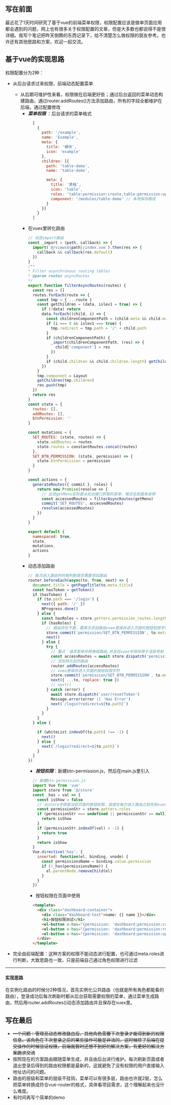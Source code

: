 ## 写在前面  
最近花了1天时间研究了基于vue的前端菜单权限，权限配置应该是做单页面应用都会遇到的问题，网上也有很多关于权限配置的文章，但是大多数也都说得不是很详细。我写个笔记把昨天倒腾的东西记录下，给不清楚怎么做权限的朋友参考。也许还有其他思路和方案，欢迎一起交流。


## 基于vue的实现思路
权限配置分为2种：
- 从后台请求过来权限，前端动态配置菜单
  - 从后期可维护性来看，权限做在后端更好些；通过后台返回的菜单动态构建路由，通过router.addRoutes()方法添加路由，所有的字段全都维护在后端，通过配置修改
    - ***菜单权限*** ：后台请求的菜单格式
      ```js
        [
          {
            path: '/example',
            name: 'Example',
            meta: {
              title: '模块',
              icon: 'example'
            },
            children: [{
              path: 'table-demo',
              name: 'table-demo',

              meta: {
                title: '表格',
                icon: 'table',
                roles: 'table:permission:create,table:permission:update', // 按钮权限字符串，用于判断按钮级别权限
                component: '/modules/table-demo' // 本地保存路径
              }
            }]
          }
        ]
      ```
    - 在vuex里转化路由
      ```js
      // 动态import路由
      const _import = (path, callback) => {
        import(`@/views${path}/index.vue`).then(res => {
          callback && callback(res.default)
        })
      }
      /**
      * Filter asynchronous routing tables
      * @param routes asyncRoutes
      */
      export function filterAsyncRoutes(routes) {
        const res = []
        routes.forEach(route => {
          const tmp = { ...route }
          const getChildren = (data, islev1 = true) => {
            if (!data) return
            data.forEach((child, i) => {
              const childrenComponentPath = (child.meta && child.meta.component) || ''
              if (i === 0 && islev1 === true) {
                tmp.redirect = tmp.path + '/' + child.path
              }
              if (childrenComponentPath) {
                _import(childrenComponentPath, (res) => {
                  child['component'] = res
                })
              }
              if (child.children && child.children.length) getChildren(child.children, false)
            })
          }
          tmp.component = Layout
          getChildren(tmp.children)
          res.push(tmp)
        })
        return res
      }
      const state = {
        routes: [],
        addRoutes: [],
        btnPermission: ''
      }

      const mutations = {
        SET_ROUTES: (state, routes) => {
          state.addRoutes = routes
          state.routes = constantRoutes.concat(routes)
        },
        SET_BTN_PERMISSION: (state, permission) => {
          state.btnPermission = permission
        }
      }

      const actions = {
        generateRoutes({ commit }, roles) {
          return new Promise(resolve => {
            // 此处getMenu实际是从后台接口获取的菜单，格式在前面有说明
            const accessedRoutes = filterAsyncRoutes(getMenu)
            commit('SET_ROUTES', accessedRoutes)
            resolve(accessedRoutes)
          })
        }
      }

      export default {
        namespaced: true,
        state,
        mutations,
        actions
      }
      ```
    - 动态添加路由
      ```js
      // 每次进入路由的时候判断是否需要添加路由
      router.beforeEach(async(to, from, next) => {
        document.title = getPageTitle(to.meta.title)
        const hasToken = getToken()
        if (hasToken) {
          if (to.path === '/login') {
            next({ path: '/' })
            NProgress.done()
          } else {
            const hasRoles = store.getters.permission_routes.length // 判断是否需要添加路由
            if (hasRoles) {
              // 路由存在不需，要再次添加路由vuex里保存进入页面的按钮权限字符
              store.commit('permission/SET_BTN_PERMISSION', to.meta.roles || '')
              next()
            } else {
              try {
                // 重点：请求菜单并转换成路由,并且在vuex中保存用于渲染导航
                const accessRoutes = await store.dispatch('permission/generateRoutes', [])
                // 添加转化后的路由
                router.addRoutes(accessRoutes)
                // vuex里保存进入页面的按钮权限字符
                store.commit('permission/SET_BTN_PERMISSION', to.meta.roles || '')
                next({ ...to, replace: true })
                // next()
              } catch (error) {
                await store.dispatch('user/resetToken')
                Message.error(error || 'Has Error')
                next(`/login?redirect=${to.path}`)
              }
            }
          }
        } else {

          if (whiteList.indexOf(to.path) !== -1) {
            next()
          } else {
            next(`/login?redirect=${to.path}`)
          }
        }
      })

      ```
      - ***按钮权限***：新建btn-permission.js，然后在main.js里引入
      ```js
        // 新建btn-permission.js
        import Vue from 'vue'
        import store from '@/store'
        const _has = val => {
          const isShow = false
          // 从store中获取当前页面的按钮权限，就是在每次进入路由之前存到vuex里的，上一步有说明
          const permissionStr = store.getters.roles
          if (permissionStr === undefined || permissionStr == null) {
            return isShow
          }
          if (permissionStr.indexOf(val) > -1) {
            return true
          }
          return isShow
        }
        Vue.directive('has', {
          inserted: function(el, binding, vnode) {
            const permissionsName = binding.value.permission
            if (!_has(permissionsName)) {
              el.parentNode.removeChild(el)
            }
          }
        })
      ```
      - 按钮权限在页面中使用
      ```html
        <template>
          <div class="dashboard-container">
            <div class="dashboard-text">name: {{ name }}</div>
            <h1>按钮权限测试</h1>
            <el-button v-has="{permission: 'dashboard:permission:create'}">新增</el-button>
            <el-button v-has="{permission: 'dashboard:permission:remove'}">删除</el-button>
            <el-button v-has="{permission: 'dashboard:permission:update'}">修改</el-button>
          </div>
        </template>
      ```
      
- 完全由前端配置：这种方案的权限不能动态进行配置，也可通过meta.roles进行判断，大致思路也一致，只是前端自己通过角色权限进行过滤
***
#### 实现思路

在实例化路由的时候分2种情况，首先实例化公共路由（也就是所有角色都能看的路由），登录成功后每次刷新时都从后台获取需要权限的菜单，通过菜单生成路由，然后用router.addRoutes()动态添加路由并且保存在vuex里。 


## 写在最后
- ~~一个问题：管理员动态修改路由后，其他角色需要下次登录才能得到新的权限信息。该角色在下次登录之前的某些操作可能是非法的，这时候除了后端在提交操作的时候验证权限，前端我暂时还想不到好的解决方案，有更好的解决方案跪求交流~~
- 按照现在的方案路由跟随菜单生成，并且由后台进行维护。每次刷新页面或者退出登录后得到的路由权限都是最新的，这就避免了没有权限的用户直接输入地址访问的问题。
- 路由的层级和菜单的层级不挂钩，菜单可以有很多层，路由也许就2层，怎么把菜单转换成符合vue-router的格式，具体看项目需求，这个理解起来也没什么难度。
- 有时间再写个简单的demo



